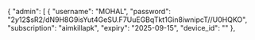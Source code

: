 {
    "admin": [
        {
            "username": "MOHAL",
            "password": "$2y$12$sR2/dN9H8G9isYut4GeSU.F7UuEGBqTkt1Gin8iwnipcT//U0HQKO",
            "subscription": "aimkillapk",
            "expiry": "2025-09-15",
            "device_id": ""
        },
